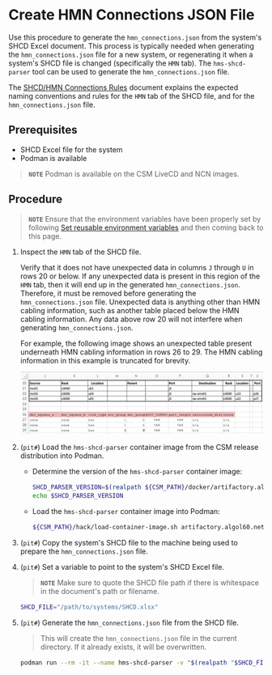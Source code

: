 # Create HMN Connections JSON File

Use this procedure to generate the `hmn_connections.json` from the system's SHCD Excel document.
This process is typically needed when generating the `hmn_connections.json` file for a new system,
or regenerating it when a system's SHCD file is changed (specifically the `HMN` tab).
The `hms-shcd-parser` tool can be used to generate the `hmn_connections.json` file.

The [SHCD/HMN Connections Rules](shcd_hmn_connections_rules.md) document explains the expected
naming conventions and rules for the `HMN` tab of the SHCD file, and for
the `hmn_connections.json` file.

## Prerequisites

- SHCD Excel file for the system
- Podman is available

> **`NOTE`** Podman is available on the CSM LiveCD and NCN images.

## Procedure

> **`NOTE`** Ensure that the environment variables have been properly set by following
> [Set reusable environment variables](pre-installation.md#15-set-reusable-environment-variables) and then coming back
> to this page.

1. Inspect the `HMN` tab of the SHCD file.

    Verify that it does not have unexpected data in columns `J` through `U` in rows 20 or below. If any unexpected data is present in this region of the `HMN` tab, then it will end up in the generated `hmn_connections.json`. Therefore, it must be
    removed before generating the `hmn_connections.json` file. Unexpected data is anything other than HMN cabling information, such as another table placed below the HMN cabling information. Any data above row 20 will not interfere when generating `hmn_connections.json`.

    For example, the following image shows an unexpected table present underneath HMN cabling information in rows 26 to 29. The HMN cabling information in this example is truncated for brevity.

    ![Screen Shot of unexpected data in the `HMN` tab of an SHCD file](../img/install/shcd-hmn-tab-unexpected-data.png)

1. (`pit#`) Load the `hms-shcd-parser` container image from the CSM release distribution into Podman.

    - Determine the version of the `hms-shcd-parser` container image:

        ```bash
        SHCD_PARSER_VERSION=$(realpath ${CSM_PATH}/docker/artifactory.algol60.net/csm-docker/stable/hms-shcd-parser* | egrep  -o '[0-9]+\.[0-9]+\.[0-9]+$')
        echo $SHCD_PARSER_VERSION
        ```

    - Load the `hms-shcd-parser` container image into Podman:

        ```bash
        ${CSM_PATH}/hack/load-container-image.sh artifactory.algol60.net/csm-docker/stable/hms-shcd-parser:$SHCD_PARSER_VERSION
        ```

1. (`pit#`) Copy the system's SHCD file to the machine being used to prepare the `hmn_connections.json` file.

1. (`pit#`) Set a variable to point to the system's SHCD Excel file.

    > **`NOTE`** Make sure to quote the SHCD file path if there is whitespace in the document's path or filename.

    ```bash
    SHCD_FILE="/path/to/systems/SHCD.xlsx"
    ```

1. (`pit#`) Generate the `hmn_connections.json` file from the SHCD file.

    > This will create the `hmn_connections.json` file in the current directory. If it already exists, it will be overwritten.

    ```bash
    podman run --rm -it --name hms-shcd-parser -v "$(realpath "$SHCD_FILE")":/input/shcd_file.xlsx -v "$(pwd)":/output artifactory.algol60.net/csm-docker/stable/hms-shcd-parser:$SHCD_PARSER_VERSION
    ```
